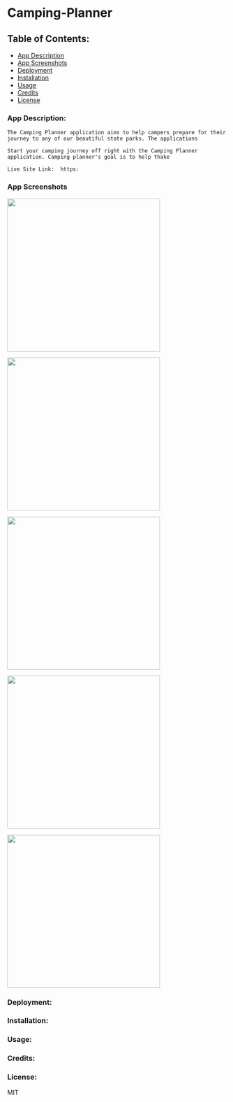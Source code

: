 # Camping-Planner

<h3>  </h3>

## Table of Contents:

- [App Description](###App-description)
- [App Screenshots](###App-Screenshots)
- [Deployment](###Deployment)
- [Installation](###Installation)
- [Usage](###Usage)
- [Credits](###Credits)
- [License](###License)


### App Description:

    The Camping Planner application aims to help campers prepare for their journey to any of our beautiful state parks. The applications 

    Start your camping journey off right with the Camping Planner application. Camping planner's goal is to help thake

    Live Site Link:  https:

### App Screenshots

<p>
    <img src="/" width="350" height="350" />
</p>
              
<p> 
    <img src="/" width="350" height="350" />
</p>

<p>
    <img src="/" width="350" height="350" />
</p>
               
<p> 
    <img src="/" width="350" height="350" />
</p>

<p> 
    <img src="/" width="350" height="350" />
</p>



### Deployment:

### Installation:


### Usage:


### Credits: 

### License: 
MIT  